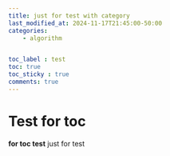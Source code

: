 ```yaml
---
title: just for test with category
last_modified_at: 2024-11-17T21:45:00-50:00
categories: 
    - algorithm


toc_label : test
toc: true
toc_sticky : true
comments: true
---
```


# Test for toc
**for toc test**
just for test